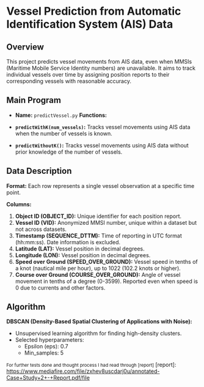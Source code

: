 # Vessel Prediction from Automatic Identification System (AIS) Data

## Overview

This project predicts vessel movements from AIS data, even when MMSIs (Maritime Mobile Service Identity numbers) are unavailable. It aims to track individual vessels over time by assigning position reports to their corresponding vessels with reasonable accuracy. 

## Main Program

- **Name:** `predictVessel.py` 
**Functions:**

- **`predictWithK(num_vessels)`:** Tracks vessel movements using AIS data when the number of vessels is known.
- **`predictWithoutK()`:** Tracks vessel movements using AIS data without prior knowledge of the number of vessels.


## Data Description

**Format:** Each row represents a single vessel observation at a specific time point.

**Columns:**

1. **Object ID (OBJECT_ID):** Unique identifier for each position report.
2. **Vessel ID (VID):** Anonymized MMSI number, unique within a dataset but not across datasets.
3. **Timestamp (SEQUENCE_DTTM):** Time of reporting in UTC format (hh:mm:ss). Date information is excluded.
4. **Latitude (LAT):** Vessel position in decimal degrees.
5. **Longitude (LON):** Vessel position in decimal degrees.
6. **Speed over Ground (SPEED_OVER_GROUND):** Vessel speed in tenths of a knot (nautical mile per hour), up to 1022 (102.2 knots or higher).
7. **Course over Ground (COURSE_OVER_GROUND):** Angle of vessel movement in tenths of a degree (0-3599). Reported even when speed is 0 due to currents and other factors.

## Algorithm

**DBSCAN (Density-Based Spatial Clustering of Applications with Noise):**

- Unsupervised learning algorithm for finding high-density clusters.
- Selected hyperparameters:
    - Epsilon (eps): 0.7
    - Min_samples: 5


<small>For further tests done and thought process I had read through [report]</small>
[report]: https://www.mediafire.com/file/zxhev8uscdarj0u/annotated-Case+Study+2+-+Report.pdf/file 